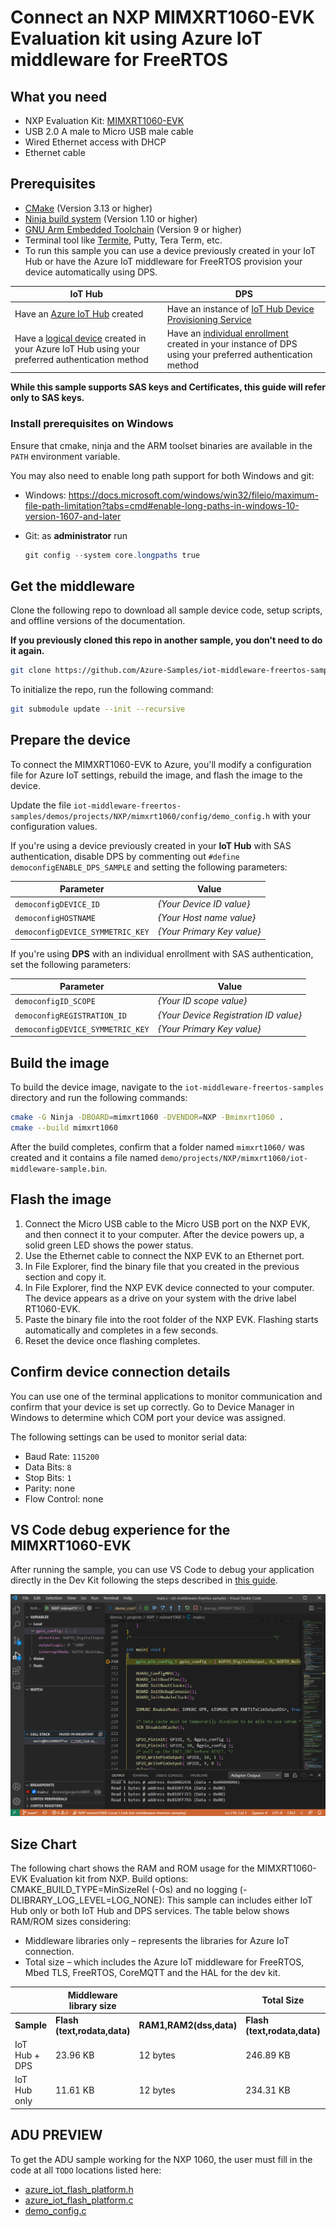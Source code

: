 # Connect an NXP MIMXRT1060-EVK Evaluation kit using Azure IoT middleware for FreeRTOS

## What you need

- NXP Evaluation Kit: [MIMXRT1060-EVK](https://www.nxp.com/design/development-boards/i-mx-evaluation-and-development-boards/mimxrt1060-evk-i-mx-rt1060-evaluation-kit:MIMXRT1060-EVK)
- USB 2.0 A male to Micro USB male cable
- Wired Ethernet access with DHCP
- Ethernet cable

## Prerequisites

- [CMake](https://cmake.org/download/) (Version 3.13 or higher)
- [Ninja build system](https://github.com/ninja-build/ninja/releases) (Version 1.10 or higher)
- [GNU Arm Embedded Toolchain](https://developer.arm.com/tools-and-software/open-source-software/developer-tools/gnu-toolchain/gnu-rm/downloads) (Version 9 or higher)
- Terminal tool like [Termite](https://www.compuphase.com/software_termite.htm), Putty, Tera Term, etc.
- To run this sample you can use a device previously created in your IoT Hub or have the Azure IoT middleware for FreeRTOS provision your device automatically using DPS.

IoT Hub | DPS
---------|----------
Have an [Azure IoT Hub](https://docs.microsoft.com/azure/iot-hub/iot-hub-create-through-portal) created | Have an instance of [IoT Hub Device Provisioning Service](https://docs.microsoft.com/azure/iot-dps/quick-setup-auto-provision#create-a-new-iot-hub-device-provisioning-service)
Have a [logical device](https://docs.microsoft.com/azure/iot-hub/iot-hub-create-through-portal#register-a-new-device-in-the-iot-hub) created in your Azure IoT Hub using your preferred authentication method | Have an [individual enrollment](https://docs.microsoft.com/azure/iot-dps/how-to-manage-enrollments#create-a-device-enrollment) created in your instance of DPS using your preferred authentication method

**While this sample supports SAS keys and Certificates, this guide will refer only to SAS keys.**

### Install prerequisites on Windows

Ensure that cmake, ninja and the ARM toolset binaries are available in the `PATH` environment variable.

You may also need to enable long path support for both Windows and git:

- Windows: <https://docs.microsoft.com/windows/win32/fileio/maximum-file-path-limitation?tabs=cmd#enable-long-paths-in-windows-10-version-1607-and-later>
- Git: as **administrator** run

  ```powershell
  git config --system core.longpaths true
  ```

## Get the middleware

Clone the following repo to download all sample device code, setup scripts, and offline versions of the documentation. 

**If you previously cloned this repo in another sample, you don't need to do it again.**

```bash
git clone https://github.com/Azure-Samples/iot-middleware-freertos-samples.git
```

To initialize the repo, run the following command:

```bash
git submodule update --init --recursive
```

## Prepare the device

To connect the MIMXRT1060-EVK to Azure, you'll modify a configuration file for Azure IoT settings, rebuild the image, and flash the image to the device.

Update the file `iot-middleware-freertos-samples/demos/projects/NXP/mimxrt1060/config/demo_config.h` with your configuration values.

If you're using a device previously created in your **IoT Hub** with SAS authentication, disable DPS by commenting out `#define democonfigENABLE_DPS_SAMPLE` and setting the following parameters:

Parameter | Value
---------|----------
 `democonfigDEVICE_ID` | _{Your Device ID value}_
 `democonfigHOSTNAME` | _{Your Host name value}_ 
 `democonfigDEVICE_SYMMETRIC_KEY` | _{Your Primary Key value}_ 

If you're using **DPS** with an individual enrollment with SAS authentication, set the following parameters:

Parameter | Value
---------|----------
 `democonfigID_SCOPE` | _{Your ID scope value}_
 `democonfigREGISTRATION_ID` | _{Your Device Registration ID value}_
 `democonfigDEVICE_SYMMETRIC_KEY` | _{Your Primary Key value}_

## Build the image

To build the device image, navigate to the `iot-middleware-freertos-samples` directory and run the following commands:

  ```bash
  cmake -G Ninja -DBOARD=mimxrt1060 -DVENDOR=NXP -Bmimxrt1060 .
  cmake --build mimxrt1060
  ```

After the build completes, confirm that a folder named `mimxrt1060/` was created and it contains a file named `demo/projects/NXP/mimxrt1060/iot-middleware-sample.bin`.

## Flash the image

1. Connect the Micro USB cable to the Micro USB port on the NXP EVK, and then connect it to your computer. After the device powers up, a solid green LED shows the power status.
1. Use the Ethernet cable to connect the NXP EVK to an Ethernet port.
1. In File Explorer, find the binary file that you created in the previous section and copy it.
1. In File Explorer, find the NXP EVK device connected to your computer. The device appears as a drive on your system with the drive label RT1060-EVK.
1. Paste the binary file into the root folder of the NXP EVK. Flashing starts automatically and completes in a few seconds.
1. Reset the device once flashing completes.

## Confirm device connection details

You can use one of the terminal applications to monitor communication and confirm that your device is set up correctly. Go to Device Manager in Windows to determine which COM port your device was assigned.

The following settings can be used to monitor serial data:

- Baud Rate: `115200`
- Data Bits: `8`
- Stop Bits: `1`
- Parity: none
- Flow Control: none

## VS Code debug experience for the MIMXRT1060-EVK 

After running the sample, you can use VS Code to debug your application directly in the Dev Kit following the steps described in [this guide](VSCodeDebug.md).

![VSCode Debug](media/VSCode-Debug.png)

## Size Chart

The following chart shows the RAM and ROM usage for the MIMXRT1060-EVK Evaluation kit from NXP. 
Build options: CMAKE_BUILD_TYPE=MinSizeRel (-Os) and no logging (-DLIBRARY_LOG_LEVEL=LOG_NONE):
This sample can includes either IoT Hub only or both IoT Hub and DPS services. The table below shows RAM/ROM sizes considering:

- Middleware libraries only – represents the libraries for Azure IoT connection.
- Total size – which includes the Azure IoT middleware for FreeRTOS, Mbed TLS, FreeRTOS, CoreMQTT and the HAL for the dev kit.

|  | Middleware library size | | Total Size | |
|---------|----------|---------|---------|---------
|**Sample** | **Flash (text,rodata,data)** | **RAM1,RAM2(dss,data)** | **Flash (text,rodata,data)** | **RAM1,RAM2(dss,data)** |
| IoT Hub + DPS | 23.96 KB | 12 bytes | 246.89 KB | 195.55 KB
| IoT Hub only | 11.61 KB | 12 bytes | 234.31 KB | 194.37 KB

## ADU PREVIEW

To get the ADU sample working for the NXP 1060, the user must fill in the code at all `TODO` locations listed here:

- [azure_iot_flash_platform.h](port/azure_iot_flash_platform_port.h)
- [azure_iot_flash_platform.c](port/azure_iot_flash_platform.c)
- [demo_config.c](config/demo_config.h)
